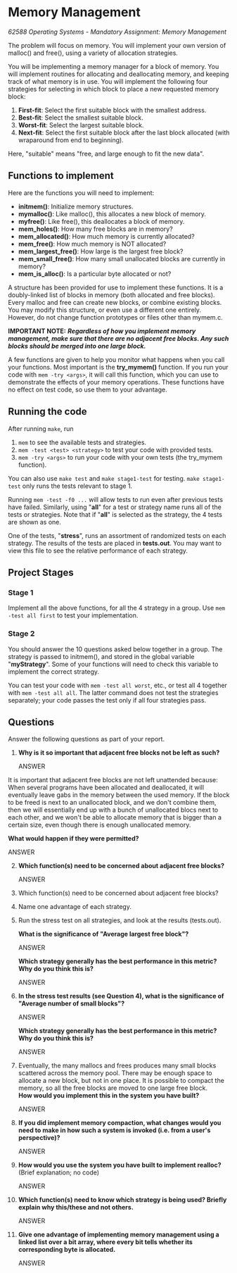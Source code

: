 # Memory Management

_62588 Operating Systems - Mandatory Assignment: Memory Management_

The problem will focus on memory.
You will implement your own version of malloc() and free(), using a variety of allocation strategies.

You will be implementing a memory manager for a block of memory.
You will implement routines for allocating and deallocating memory, and keeping track of what memory is in use.
You will implement the following four strategies for selecting in which block to place a new requested memory block:

1. **First-fit**:
   Select the first suitable block with the smallest address.
2. **Best-fit**:
   Select the smallest suitable block.
3. **Worst-fit**:
   Select the largest suitable block.
4. **Next-fit**:
   Select the first suitable block after the last block allocated (with wraparound from end to beginning).

Here, "suitable" means "free, and large enough to fit the new data".

## Functions to implement

Here are the functions you will need to implement:

-   **initmem()**:
    Initialize memory structures.
-   **mymalloc()**:
    Like malloc(), this allocates a new block of memory.
-   **myfree()**:
    Like free(), this deallocates a block of memory.
-   **mem_holes()**:
    How many free blocks are in memory?
-   **mem_allocated()**:
    How much memory is currently allocated?
-   **mem_free()**:
    How much memory is NOT allocated?
-   **mem_largest_free()**:
    How large is the largest free block?
-   **mem_small_free()**:
    How many small unallocated blocks are currently in memory?
-   **mem_is_alloc()**:
    Is a particular byte allocated or not?

A structure has been provided for use to implement these functions.
It is a doubly-linked list of blocks in memory (both allocated and free blocks).
Every malloc and free can create new blocks, or combine existing blocks.
You may modify this structure, or even use a different one entirely.
However, do not change function prototypes or files other than mymem.c.

**IMPORTANT NOTE:**
**_Regardless of how you implement memory management, make sure that there are no adjacent free blocks.
Any such blocks should be merged into one large block._**

A few functions are given to help you monitor what happens when you call your functions.
Most important is the **try_mymem()** function.
If you run your code with `mem -try <args>`, it will call this function, which you can use to demonstrate the effects of
your memory operations.
These functions have no effect on test code, so use them to your advantage.

## Running the code

After running `make`, run

1. `mem` to see the available tests and strategies.
2. `mem -test <test> <strategy>` to test your code with provided tests.
3. `mem -try <args>` to run your code with your own tests (the try_mymem function).

You can also use `make test` and `make stage1-test` for testing. `make stage1-test` only runs the tests relevant to
stage 1.

Running `mem -test -f0 ...` will allow tests to run even after previous tests have failed.
Similarly, using "**all**" for a test or strategy name runs all of the tests or strategies.
Note that if "**all**" is selected as the strategy, the 4 tests are shown as one.

One of the tests, "**stress**", runs an assortment of randomized tests on each strategy.
The results of the tests are placed in **tests.out**.
You may want to view this file to see the relative performance of each strategy.

## Project Stages

### Stage 1

Implement all the above functions, for all the 4 strategy in a group.
Use `mem -test all first` to test your implementation.

### Stage 2

You should answer the 10 questions asked below together in a group.
The strategy is passed to initmem(), and stored in the global variable "**myStrategy**".
Some of your functions will need to check this variable to implement the correct strategy.

You can test your code with `mem -test all worst`, etc., or test all 4 together with `mem -test all all`.
The latter command does not test the strategies separately; your code passes the test only if all four strategies pass.

## Questions

Answer the following questions as part of your report.

1. **Why is it so important that adjacent free blocks not be left as such?**

    ANSWER

It is important that adjacent free blocks are not left unattended because:
When several programs have been allocated and deallocated, it will eventually
leave gabs in the memory between the used memory. If the block to be freed
is next to an unallocated block, and we don't combine them, then we will
essentially end up with a bunch of unallocated blocs next to each other,
and we won't be able to allocate memory that is bigger than a certain size,
even though there is enough unallocated memory.

**What would happen if they were permitted?**

ANSWER

2. **Which function(s) need to be concerned about adjacent free blocks?**

    ANSWER

3. Which function(s) need to be concerned about adjacent free blocks?

4. Name one advantage of each strategy.

5. Run the stress test on all strategies, and look at the results (tests.out).

    **What is the significance of "Average largest free block"?**

    ANSWER

    **Which strategy generally has the best performance in this metric? Why do you think this is?**

    ANSWER

6. **In the stress test results (see Question 4), what is the significance of "Average number of small blocks"?**

    ANSWER

    **Which strategy generally has the best performance in this metric? Why do you think this is?**

    ANSWER

7. Eventually, the many mallocs and frees produces many small blocks scattered across the memory pool.
   There may be enough space to allocate a new block, but not in one place.
   It is possible to compact the memory, so all the free blocks are moved to one large free block.  
   **How would you implement this in the system you have built?**

    ANSWER

8. **If you did implement memory compaction, what changes would you need to make in how such a system is invoked
   (i.e. from a user's perspective)?**

    ANSWER

9. **How would you use the system you have built to implement realloc?**
   (Brief explanation; no code)

    ANSWER

10. **Which function(s) need to know which strategy is being used?
    Briefly explain why this/these and not others.**

    ANSWER

11. **Give one advantage of implementing memory management using a linked list over a bit array, where every bit tells
    whether its corresponding byte is allocated.**

    ANSWER
